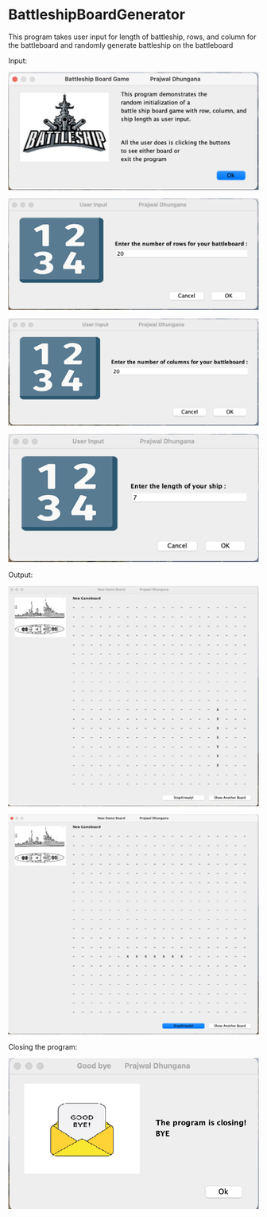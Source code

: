 # BattleshipBoardGenerator
This program takes user input for length of battleship, rows, and column for the battleboard and randomly generate battleship on the battleboard

Input:

![Sample Output](https://github.com/prajwl-dh/BattleshipBoardGenerator/blob/master/1Info.png)


![Sample Output](https://github.com/prajwl-dh/BattleshipBoardGenerator/blob/master/2Input.png)


![Sample Output](https://github.com/prajwl-dh/BattleshipBoardGenerator/blob/master/3Input.png)


![Sample Output](https://github.com/prajwl-dh/BattleshipBoardGenerator/blob/master/4Input.png)


Output:

![Sample Output](https://github.com/prajwl-dh/BattleshipBoardGenerator/blob/master/5Output.png)

![Sample Output](https://github.com/prajwl-dh/BattleshipBoardGenerator/blob/master/6Output.png)


Closing the program:

![Sample Output](https://github.com/prajwl-dh/BattleshipBoardGenerator/blob/master/7Bye.png)

